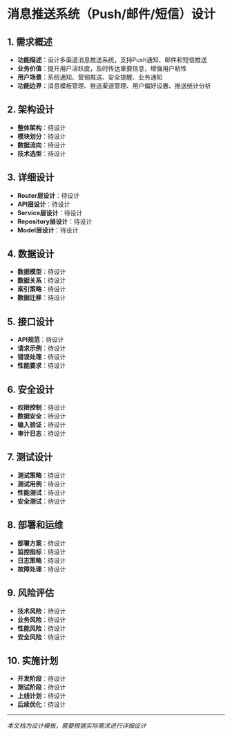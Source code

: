 # 消息推送系统（Push/邮件/短信）设计

## 1. 需求概述
- **功能描述**：设计多渠道消息推送系统，支持Push通知、邮件和短信推送
- **业务价值**：提升用户活跃度，及时传达重要信息，增强用户粘性
- **用户场景**：系统通知、营销推送、安全提醒、业务通知
- **功能边界**：消息模板管理、推送渠道管理、用户偏好设置、推送统计分析

## 2. 架构设计
- **整体架构**：待设计
- **模块划分**：待设计
- **数据流向**：待设计
- **技术选型**：待设计

## 3. 详细设计
- **Router层设计**：待设计
- **API层设计**：待设计
- **Service层设计**：待设计
- **Repository层设计**：待设计
- **Model层设计**：待设计

## 4. 数据设计
- **数据模型**：待设计
- **数据关系**：待设计
- **索引策略**：待设计
- **数据迁移**：待设计

## 5. 接口设计
- **API规范**：待设计
- **请求示例**：待设计
- **错误处理**：待设计
- **性能要求**：待设计

## 6. 安全设计
- **权限控制**：待设计
- **数据安全**：待设计
- **输入验证**：待设计
- **审计日志**：待设计

## 7. 测试设计
- **测试策略**：待设计
- **测试用例**：待设计
- **性能测试**：待设计
- **安全测试**：待设计

## 8. 部署和运维
- **部署方案**：待设计
- **监控指标**：待设计
- **日志策略**：待设计
- **故障处理**：待设计

## 9. 风险评估
- **技术风险**：待设计
- **业务风险**：待设计
- **性能风险**：待设计
- **安全风险**：待设计

## 10. 实施计划
- **开发阶段**：待设计
- **测试阶段**：待设计
- **上线计划**：待设计
- **后续优化**：待设计

---
*本文档为设计模板，需要根据实际需求进行详细设计*